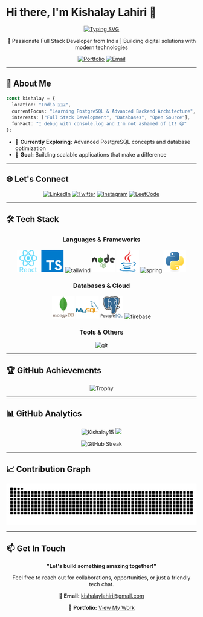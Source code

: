 # Hi there, I'm Kishalay Lahiri 👋

<div align="center">
  
  [![Typing SVG](https://readme-typing-svg.herokuapp.com?font=Fira+Code&weight=500&size=24&pause=1000&color=00D9FF&center=true&vCenter=true&width=600&lines=Full+Stack+Developer;Problem+Solver;Tech+Enthusiast;Always+Learning+New+Technologies)](https://git.io/typing-svg)
  
  <p>🚀 Passionate Full Stack Developer from India | Building digital solutions with modern technologies</p>
  
  [![Portfolio](https://img.shields.io/badge/Portfolio-FF5722?style=for-the-badge&logo=web&logoColor=white)](https://personal-portfolio-wheat-kappa.vercel.app/)
  [![Email](https://img.shields.io/badge/Email-D14836?style=for-the-badge&logo=gmail&logoColor=white)](mailto:kishalaylahiri@gmail.com)
  
</div>

---

## 🎯 About Me

```typescript
const kishalay = {
  location: "India 🇮🇳",
  currentFocus: "Learning PostgreSQL & Advanced Backend Architecture",
  interests: ["Full Stack Development", "Databases", "Open Source"],
  funFact: "I debug with console.log and I'm not ashamed of it! 😄"
};
```

- 🔭 **Currently Exploring:** Advanced PostgreSQL concepts and database optimization
- 🎯 **Goal:** Building scalable applications that make a difference

---

## 🌐 Let's Connect

<div align="center">

<a href="https://linkedin.com/in/kishalay-lahiri-5b1366265"><img src="https://skillicons.dev/icons?i=linkedin" height="40" alt="LinkedIn"/></a>
<a href="https://twitter.com/the_watcher1504"><img src="https://skillicons.dev/icons?i=twitter" height="40" alt="Twitter"/></a>
<a href="https://instagram.com/the_survived_dinosaur"><img src="https://skillicons.dev/icons?i=instagram" height="40" alt="Instagram"/></a>
<a href="https://www.leetcode.com/kishalay_lahiri"><img src="https://skillicons.dev/icons?i=leetcode" height="40" alt="LeetCode"/></a>

</div>


---

## 🛠️ Tech Stack

<div align="center">
  
### **Languages & Frameworks**
<img src="https://raw.githubusercontent.com/devicons/devicon/master/icons/react/react-original-wordmark.svg" alt="react" width="60" height="60"/>
<img src="https://raw.githubusercontent.com/devicons/devicon/master/icons/typescript/typescript-original.svg" alt="typescript" width="60" height="60"/>
<img src="https://www.vectorlogo.zone/logos/tailwindcss/tailwindcss-icon.svg" alt="tailwind" width="60" height="60"/>
<img src="https://raw.githubusercontent.com/devicons/devicon/master/icons/nodejs/nodejs-original-wordmark.svg" alt="nodejs" width="60" height="60"/>
<img src="https://raw.githubusercontent.com/devicons/devicon/master/icons/java/java-original.svg" alt="java" width="60" height="60"/>
<img src="https://www.vectorlogo.zone/logos/springio/springio-icon.svg" alt="spring" width="60" height="60"/>
<img src="https://raw.githubusercontent.com/devicons/devicon/master/icons/python/python-original.svg" alt="python" width="60" height="60"/>

### **Databases & Cloud**
<img src="https://raw.githubusercontent.com/devicons/devicon/master/icons/mongodb/mongodb-original-wordmark.svg" alt="mongodb" width="60" height="60"/>
<img src="https://raw.githubusercontent.com/devicons/devicon/master/icons/mysql/mysql-original-wordmark.svg" alt="mysql" width="60" height="60"/>
<img src="https://raw.githubusercontent.com/devicons/devicon/master/icons/postgresql/postgresql-original-wordmark.svg" alt="postgresql" width="60" height="60"/>
<img src="https://www.vectorlogo.zone/logos/firebase/firebase-icon.svg" alt="firebase" width="60" height="60"/>

### **Tools & Others**
<img src="https://www.vectorlogo.zone/logos/git-scm/git-scm-icon.svg" alt="git" width="60" height="60"/>

</div>

---

## 🏆 GitHub Achievements

<div align="center">
  
  ![Trophy](https://github-profile-trophy.vercel.app/?username=Kishalay15&theme=radical&no-frame=false&no-bg=false&margin-w=15&row=1&column=3&title=Commits,Repositories,Experience)
  
</div>

---

## 📊 GitHub Analytics

<div align="center">
  
  <img height="180em" src="https://github-readme-stats.vercel.app/api?username=Kishalay15&show_icons=true&locale=en&theme=radical" alt="Kishalay15" />
  <img height="180em" src="https://github-readme-stats.vercel.app/api/top-langs/?username=Kishalay15&layout=compact&langs_count=8&theme=radical"/>
  
</div>

<div align="center">
  
  ![GitHub Streak](https://github-readme-streak-stats.herokuapp.com/?user=Kishalay15&theme=radical)
  
</div>

---

## 📈 Contribution Graph

<div align="center">
  
  ![Snake animation](https://raw.githubusercontent.com/Kishalay15/Kishalay15/output/github-contribution-grid-snake.svg)
  
</div>

---

<!-- ## 💡 Featured Projects

<div align="center">
  
  [![Portfolio](https://github-readme-stats.vercel.app/api/pin/?username=Kishalay15&repo=personal-portfolio&theme=radical)](https://personal-portfolio-wheat-kappa.vercel.app/)
  
</div>

--- -->

## 📫 Get In Touch

<div align="center">
  
  **"Let's build something amazing together!"** 
  
  Feel free to reach out for collaborations, opportunities, or just a friendly tech chat.
  
  📧 **Email:** kishalaylahiri@gmail.com
  
  🔗 **Portfolio:** [View My Work](https://personal-portfolio-wheat-kappa.vercel.app/)
  
</div>
